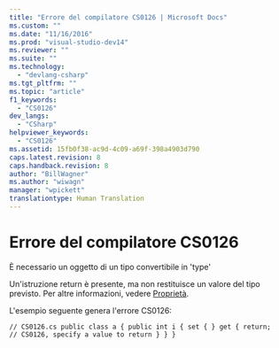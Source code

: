 ```yaml
---
title: "Errore del compilatore CS0126 | Microsoft Docs"
ms.custom: ""
ms.date: "11/16/2016"
ms.prod: "visual-studio-dev14"
ms.reviewer: ""
ms.suite: ""
ms.technology: 
  - "devlang-csharp"
ms.tgt_pltfrm: ""
ms.topic: "article"
f1_keywords: 
  - "CS0126"
dev_langs: 
  - "CSharp"
helpviewer_keywords: 
  - "CS0126"
ms.assetid: 15fb0f38-ac9d-4c09-a69f-398a4903d790
caps.latest.revision: 8
caps.handback.revision: 8
author: "BillWagner"
ms.author: "wiwagn"
manager: "wpickett"
translationtype: Human Translation
---
```

# Errore del compilatore CS0126
È necessario un oggetto di un tipo convertibile in 'type'  
  
 Un'istruzione return è presente, ma non restituisce un valore del tipo previsto. Per altre informazioni, vedere [Proprietà](../../csharp/programming-guide/classes-and-structs/properties.md).  
  
 L'esempio seguente genera l'errore CS0126:  
  
```  
// CS0126.cs public class a { public int i { set { } get { return;   // CS0126, specify a value to return } } }  
```